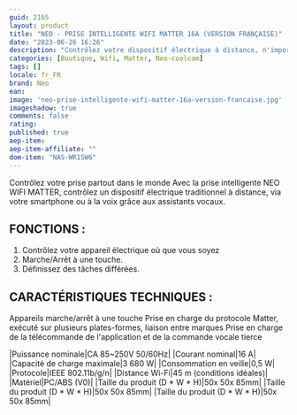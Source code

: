 ```yaml
---
guid: 2165
layout: product 
title: "NEO - PRISE INTELLIGENTE WIFI MATTER 16A (VERSION FRANÇAISE)"
date: "2023-06-26 16:26"
description: "Contrôlez votre dispositif électrique à distance, n'importe où dans le monde depuis votre Smartphone avec la prise intelligente WIFI MATTER 16A NEO."
categories: [Boutique, Wifi, Matter, Neo-coolcam]
tags: []
locale: fr_FR
brand: Neo
ean: 
image: 'neo-prise-intelligente-wifi-matter-16a-version-francaise.jpg'
imageshadow: true
comments: false
rating:  
published: true
aep-item: 
aep-item-affiliate: ""
dom-item: "NAS-WR15W6"
---
```


Contrôlez votre prise partout dans le monde
Avec la prise intelligente NEO WIFI MATTER, contrôlez un dispositif électrique traditionnel à distance, via votre smartphone ou à la voix grâce aux assistants vocaux.

## FONCTIONS :

1. Contrôlez votre appareil électrique où que vous soyez
2. Marche/Arrêt à une touche.
3. Définissez des tâches différées.

## CARACTÉRISTIQUES TECHNIQUES :

Appareils marche/arrêt à une touche
Prise en charge du protocole Matter, exécuté sur plusieurs plates-formes, liaison entre marques
Prise en charge de la télécommande de l'application et de la commande vocale tierce

|Puissance nominale|CA 85~250V 50/60Hz|
|Courant nominal|16 A|
|Capacité de charge maximale|3 680 W|
|Consommation en veille|0,5 W|
|Protocole|IEEE 802.11b/g/n|
|Distance Wi-Fi|45 m (conditions idéales)|
|Matériel|PC/ABS (V0)|
|Taille du produit (D * W * H)|50x 50x 85mm|
|Taille du produit (D * W * H)|50x 50x 85mm|
|Taille du produit (D * W * H)|50x 50x 85mm|
